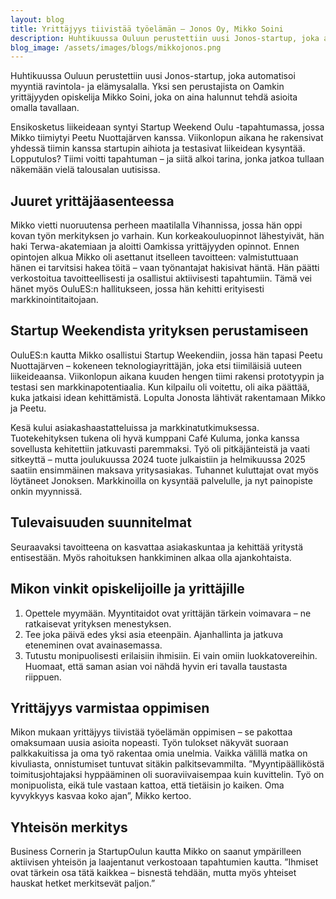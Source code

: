 ```yaml
---
layout: blog
title: Yrittäjyys tiivistää työelämän – Jonos Oy, Mikko Soini
description: Huhtikuussa Ouluun perustettiin uusi Jonos-startup, joka automatisoi myyntiä ravintola- ja elämysalalla. Yksi sen perustajista on Oamkin yrittäjyyden opiskelija Mikko Soini, joka on aina halunnut tehdä asioita omalla tavallaan. 
blog_image: /assets/images/blogs/mikkojonos.png
---
```

Huhtikuussa Ouluun perustettiin uusi Jonos-startup, joka automatisoi myyntiä ravintola- ja elämysalalla. Yksi sen perustajista on Oamkin yrittäjyyden opiskelija Mikko Soini, joka on aina halunnut tehdä asioita omalla tavallaan. 

Ensikosketus liikeideaan syntyi Startup Weekend Oulu -tapahtumassa, jossa Mikko tiimiytyi Peetu Nuottajärven kanssa. Viikonlopun aikana he rakensivat yhdessä tiimin kanssa startupin aihiota ja testasivat liikeidean kysyntää. Lopputulos? Tiimi voitti tapahtuman – ja siitä alkoi tarina, jonka jatkoa tullaan näkemään vielä talousalan uutisissa.

## Juuret yrittäjäasenteessa

Mikko vietti nuoruutensa perheen maatilalla Vihannissa, jossa hän oppi kovan työn merkityksen jo varhain. Kun korkeakouluopinnot lähestyivät, hän haki Terwa-akatemiaan ja aloitti Oamkissa yrittäjyyden opinnot.
Ennen opintojen alkua Mikko oli asettanut itselleen tavoitteen: valmistuttuaan hänen ei tarvitsisi hakea töitä – vaan työnantajat hakisivat häntä. Hän päätti verkostoitua tavoitteellisesti ja osallistui aktiivisesti tapahtumiin. Tämä vei hänet myös OuluES:n hallitukseen, jossa hän kehitti erityisesti markkinointitaitojaan. 

## Startup Weekendista yrityksen perustamiseen

OuluES:n kautta Mikko osallistui Startup Weekendiin, jossa hän tapasi Peetu Nuottajärven – kokeneen teknologiayrittäjän, joka etsi tiimiläisiä uuteen liikeideaansa. Viikonlopun aikana kuuden hengen tiimi rakensi prototyypin ja testasi sen markkinapotentiaalia. Kun kilpailu oli voitettu, oli aika päättää, kuka jatkaisi idean kehittämistä. Lopulta Jonosta lähtivät rakentamaan Mikko ja Peetu. 

Kesä kului asiakashaastatteluissa ja markkinatutkimuksessa. Tuotekehityksen tukena oli hyvä kumppani Café Kuluma, jonka kanssa sovellusta kehitettiin jatkuvasti paremmaksi. Työ oli pitkäjänteistä ja vaati sitkeyttä – mutta joulukuussa 2024 tuote julkaistiin ja helmikuussa 2025 saatiin ensimmäinen maksava yritysasiakas. Tuhannet kuluttajat ovat myös löytäneet Jonoksen. Markkinoilla on kysyntää palvelulle, ja nyt painopiste onkin myynnissä. 

## Tulevaisuuden suunnitelmat 

Seuraavaksi tavoitteena on kasvattaa asiakaskuntaa ja kehittää yritystä entisestään. Myös rahoituksen hankkiminen alkaa olla ajankohtaista. 

## Mikon vinkit opiskelijoille ja yrittäjille

1.	Opettele myymään. Myyntitaidot ovat yrittäjän tärkein voimavara – ne ratkaisevat yrityksen menestyksen.
2.	Tee joka päivä edes yksi asia eteenpäin. Ajanhallinta ja jatkuva eteneminen ovat avainasemassa.
3.	Tutustu monipuolisesti erilaisiin ihmisiin. Ei vain omiin luokkatovereihin. Huomaat, että saman asian voi nähdä hyvin eri tavalla taustasta riippuen.

## Yrittäjyys varmistaa oppimisen 

Mikon mukaan yrittäjyys tiivistää työelämän oppimisen – se pakottaa omaksumaan uusia asioita nopeasti. Työn tulokset näkyvät suoraan palkkakuitissa ja oma työ rakentaa omia unelmia. Vaikka välillä matka on kivuliasta, onnistumiset tuntuvat sitäkin palkitsevammilta.
”Myyntipäälliköstä toimitusjohtajaksi hyppääminen oli suoraviivaisempaa kuin kuvittelin. Työ on monipuolista, eikä tule vastaan kattoa, että tietäisin jo kaiken. Oma kyvykkyys kasvaa koko ajan”, Mikko kertoo.

## Yhteisön merkitys

Business Cornerin ja StartupOulun kautta Mikko on saanut ympärilleen aktiivisen yhteisön ja laajentanut verkostoaan tapahtumien kautta. ”Ihmiset ovat tärkein osa tätä kaikkea – bisnestä tehdään, mutta myös yhteiset hauskat hetket merkitsevät paljon.”
